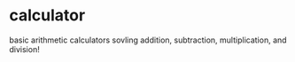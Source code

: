 # calculator
 basic arithmetic calculators sovling addition, subtraction, multiplication, and division!
